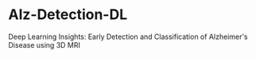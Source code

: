 # Alz-Detection-DL
Deep Learning Insights: Early Detection and Classification of Alzheimer's Disease using 3D MRI
